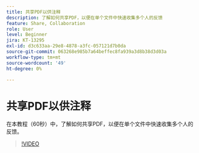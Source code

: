 ```yaml
---
title: 共享PDF以供注释
description: 了解如何共享PDF，以便在单个文件中快速收集多个人的反馈
feature: Share, Collaboration
role: User
level: Beginner
jira: KT-13295
exl-id: d3c633aa-29e8-4878-a3fc-057121d7b0da
source-git-commit: 063268e985b7a64beffec8fa939a3d8b38d3d03a
workflow-type: tm+mt
source-wordcount: '49'
ht-degree: 0%

---
```


# 共享PDF以供注释

在本教程（60秒）中，了解如何共享PDF，以便在单个文件中快速收集多个人的反馈。

>[!VIDEO](https://video.tv.adobe.com/v/340769?quality=12&learn=on&hidetitle=true)
